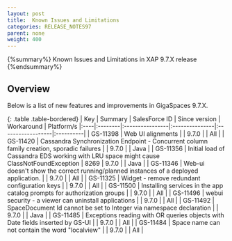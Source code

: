 ```yaml
---
layout: post
title:  Known Issues and Limitations
categories: RELEASE_NOTES97
parent: none
weight: 400
---
```


{%summary%} Known Issues and Limitations in XAP 9.7.X release {%endsummary%}

## Overview

Below is a list of new features and improvements in GigaSpaces 9.7.X.


{: .table .table-bordered}
| Key | Summary | SalesForce ID | Since version | Workaround | Platform/s
|:----|:--------|:----------------|:---------------|:------------------|:----------|
| GS-11398 | Web UI alignments | | 9.7.0 | | All |
| GS-11420 | Cassandra Synchronization Endpoint - Concurrent column family creation, sporadic failures | | 9.7.0 | | Java |
| GS-11356 | Initial load of Cassandra EDS working with LRU space might cause ClassNotFoundException | 8269 | 9.7.0 | | Java |
| GS-11346 | Web-ui doesn't show the correct running/planned instances of a deployed application. | | 9.7.0 | | All |
| GS-11325 | Widget - remove redundant configuration keys | | 9.7.0 | | All |
| GS-11500 | Installing services in the app catalog prompts for authorization groups | | 9.7.0 | | All |
| GS-11496 | webui security - a viewer can uninstall applications | | 9.7.0 | | All |
| GS-11492 | SpaceDocument Id cannot be set to Integer via namespace declaration | | 9.7.0 | | Java |
| GS-11485 | Exceptions reading with OR queries objects with Date fields inserted by GS-UI | | 9.7.0 | | All |
| GS-11484 | Space name can not contain the word "localview" | | 9.7.0 | | All |